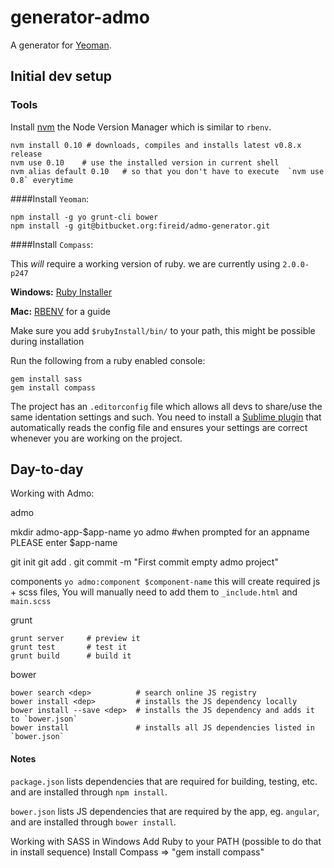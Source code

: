 # generator-admo

A generator for [Yeoman](http://yeoman.io).

## Initial dev setup

### Tools

Install [nvm](https://github.com/creationix/nvm) the Node Version Manager which is similar to `rbenv`.

    nvm install 0.10 # downloads, compiles and installs latest v0.8.x release
    nvm use 0.10    # use the installed version in current shell
    nvm alias default 0.10   # so that you don't have to execute  `nvm use 0.8` everytime  

####Install `Yeoman`:

    npm install -g yo grunt-cli bower
    npm install -g git@bitbucket.org:fireid/admo-generator.git 

####Install `Compass`:

This *will* require a working version of ruby. we are currently using `2.0.0-p247`

**Windows:** [Ruby Installer](http://rubyinstaller.org/downloads/)

**Mac:** [RBENV](https://github.com/sstephenson/rbenv) for a guide

Make sure you add `$rubyInstall/bin/` to your path, this might be possible during installation

Run the following from a ruby enabled console:

    gem install sass
    gem install compass


The project has an `.editorconfig` file which allows all devs to share/use the same identation
settings and such. You need to install a [Sublime plugin](https://github.com/sindresorhus/editorconfig-sublime#readme)
that automatically reads the config file and ensures your settings are correct whenever you are
working on the project.


## Day-to-day

Working with Admo:

admo
  
  mkdir admo-app-$app-name
  yo admo #when prompted for an appname PLEASE enter $app-name

  git init 
  git add .
  git commit -m "First commit empty admo project"

components
`yo admo:component $component-name`  this will create required js + scss files, You will manually need to add them to
`_include.html` and `main.scss`


grunt

    grunt server     # preview it
    grunt test       # test it
    grunt build      # build it

bower

    bower search <dep>          # search online JS registry
    bower install <dep>         # installs the JS dependency locally
    bower install --save <dep>  # installs the JS dependency and adds it to `bower.json`
    bower install               # installs all JS dependencies listed in `bower.json`


#### Notes

`package.json` lists dependencies that are required for building, testing, etc. and are installed
through `npm install`.

`bower.json` lists JS dependencies that are required by the app, eg. `angular`, and are
installed through `bower install`.

Working with SASS in Windows
    Add Ruby to your PATH (possible to do that in install sequence)
    Install Compass => "gem install compass"
